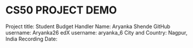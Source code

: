 # CS50 PROJECT DEMO

Project title: Student Budget Handler 
Name: Aryanka Shende
GitHub username: Aryanka26
edX username: aryanka_6
City and Country: Nagpur, India
Recording Date: 